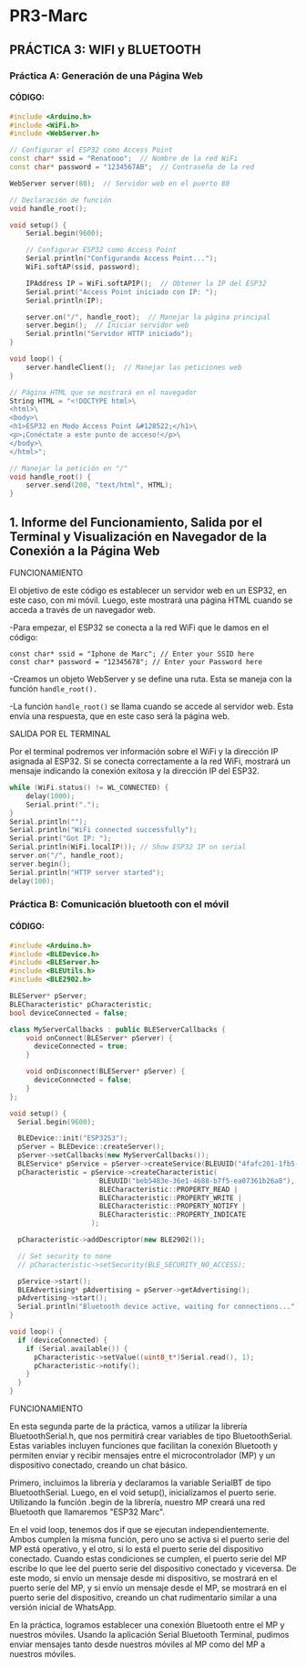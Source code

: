 # PR3-Marc  

## PRÁCTICA 3: WIFI y BLUETOOTH  

### Práctica A: Generación de una Página Web  

#### CÓDIGO:  

```cpp
#include <Arduino.h>
#include <WiFi.h>
#include <WebServer.h>

// Configurar el ESP32 como Access Point
const char* ssid = "Renatooo";  // Nombre de la red WiFi
const char* password = "1234567AB";  // Contraseña de la red

WebServer server(80);  // Servidor web en el puerto 80

// Declaración de función
void handle_root();

void setup() {
    Serial.begin(9600);

    // Configurar ESP32 como Access Point
    Serial.println("Configurando Access Point...");
    WiFi.softAP(ssid, password); 

    IPAddress IP = WiFi.softAPIP();  // Obtener la IP del ESP32
    Serial.print("Access Point iniciado con IP: ");
    Serial.println(IP);

    server.on("/", handle_root);  // Manejar la página principal
    server.begin();  // Iniciar servidor web
    Serial.println("Servidor HTTP iniciado");
}

void loop() {
    server.handleClient();  // Manejar las peticiones web
}

// Página HTML que se mostrará en el navegador
String HTML = "<!DOCTYPE html>\
<html>\
<body>\
<h1>ESP32 en Modo Access Point &#128522;</h1>\
<p>¡Conéctate a este punto de acceso!</p>\
</body>\
</html>";

// Manejar la petición en "/"
void handle_root() {
    server.send(200, "text/html", HTML);
}
```

## 1. Informe del Funcionamiento, Salida por el Terminal y Visualización en Navegador de la Conexión a la Página Web
FUNCIONAMIENTO

El objetivo de este código es establecer un servidor web en un ESP32, en este caso, con mi móvil. Luego, este mostrará una página HTML cuando se acceda a través de un navegador web.

-Para empezar, el ESP32 se conecta a la red WiFi que le damos en el código:
```
const char* ssid = "Iphone de Marc"; // Enter your SSID here
const char* password = "12345678"; // Enter your Password here
```

-Creamos un objeto WebServer y se define una ruta. Esta se maneja con la función ```handle_root(). ```

-La función ```handle_root()``` se llama cuando se accede al servidor web. Esta envía una respuesta, que en este caso será la página web.

SALIDA POR EL TERMINAL

Por el terminal podremos ver información sobre el WiFi y la dirección IP asignada al ESP32. Si se conecta correctamente a la red WiFi, mostrará un mensaje indicando la conexión exitosa y la dirección IP del ESP32.
```cpp
while (WiFi.status() != WL_CONNECTED) {
    delay(1000);
    Serial.print(".");
}
Serial.println("");
Serial.println("WiFi connected successfully");
Serial.print("Got IP: ");
Serial.println(WiFi.localIP()); // Show ESP32 IP on serial
server.on("/", handle_root);
server.begin();
Serial.println("HTTP server started");
delay(100);
```


### Práctica B: Comunicación bluetooth con el móvil
#### CÓDIGO:

```cpp
#include <Arduino.h>
#include <BLEDevice.h>
#include <BLEServer.h>
#include <BLEUtils.h>
#include <BLE2902.h>

BLEServer* pServer;
BLECharacteristic* pCharacteristic;
bool deviceConnected = false;

class MyServerCallbacks : public BLEServerCallbacks {
    void onConnect(BLEServer* pServer) {
      deviceConnected = true;
    }

    void onDisconnect(BLEServer* pServer) {
      deviceConnected = false;
    }
};

void setup() {
  Serial.begin(9600);

  BLEDevice::init("ESP32S3");
  pServer = BLEDevice::createServer();
  pServer->setCallbacks(new MyServerCallbacks());
  BLEService* pService = pServer->createService(BLEUUID("4fafc201-1fb5-459e-8fcc-c5c9c331914b"));
  pCharacteristic = pService->createCharacteristic(
                      BLEUUID("beb5483e-36e1-4688-b7f5-ea07361b26a8"),
                      BLECharacteristic::PROPERTY_READ |
                      BLECharacteristic::PROPERTY_WRITE |
                      BLECharacteristic::PROPERTY_NOTIFY |
                      BLECharacteristic::PROPERTY_INDICATE
                    );

  pCharacteristic->addDescriptor(new BLE2902());

  // Set security to none
  // pCharacteristic->setSecurity(BLE_SECURITY_NO_ACCESS);

  pService->start();
  BLEAdvertising* pAdvertising = pServer->getAdvertising();
  pAdvertising->start();
  Serial.println("Bluetooth device active, waiting for connections...");
}

void loop() {
  if (deviceConnected) {
    if (Serial.available()) {
      pCharacteristic->setValue((uint8_t*)Serial.read(), 1);
      pCharacteristic->notify();
    }
  }
}
```

FUNCIONAMIENTO

En esta segunda parte de la práctica, vamos a utilizar la librería BluetoothSerial.h, que nos permitirá crear variables de tipo BluetoothSerial. Estas variables incluyen funciones que facilitan la conexión Bluetooth y permiten enviar y recibir mensajes entre el microcontrolador (MP) y un dispositivo conectado, creando un chat básico.

Primero, incluimos la librería y declaramos la variable SerialBT de tipo BluetoothSerial. Luego, en el void setup(), inicializamos el puerto serie. Utilizando la función .begin de la librería, nuestro MP creará una red Bluetooth que llamaremos "ESP32 Marc".

En el void loop, tenemos dos if que se ejecutan independientemente. Ambos cumplen la misma función, pero uno se activa si el puerto serie del MP está operativo, y el otro, si lo está el puerto serie del dispositivo conectado. Cuando estas condiciones se cumplen, el puerto serie del MP escribe lo que lee del puerto serie del dispositivo conectado y viceversa. De este modo, si envío un mensaje desde mi dispositivo, se mostrará en el puerto serie del MP, y si envío un mensaje desde el MP, se mostrará en el puerto serie del dispositivo, creando un chat rudimentario similar a una versión inicial de WhatsApp.

En la práctica, logramos establecer una conexión Bluetooth entre el MP y nuestros móviles. Usando la aplicación Serial Bluetooth Terminal, pudimos enviar mensajes tanto desde nuestros móviles al MP como del MP a nuestros móviles.
